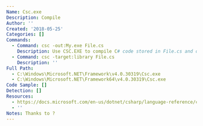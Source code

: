 ```yaml
---
Name: Csc.exe
Description: Compile
Author: ''
Created: '2018-05-25'
Categories: []
Commands:
  - Command: csc -out:My.exe File.cs
    Description: Use CSC.EXE to compile C# code stored in File.cs and output the compiled version to My.exe.
  - Command: csc -target:library File.cs
    Description: ''
Full Path:
  - C:\Windows\Microsoft.NET\Framework\v4.0.30319\Csc.exe
  - C:\Windows\Microsoft.NET\Framework64\v4.0.30319\Csc.exe
Code Sample: []
Detection: []
Resources:
  - https://docs.microsoft.com/en-us/dotnet/csharp/language-reference/compiler-options/command-line-building-with-csc-exe
  - ''
Notes: Thanks to ?
---
```

